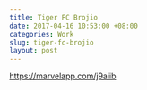 ```yaml
---
title: Tiger FC Brojio
date: 2017-04-16 10:53:00 +08:00
categories: Work
slug: tiger-fc-brojio
layout: post
---
```


https://marvelapp.com/j9aiib
